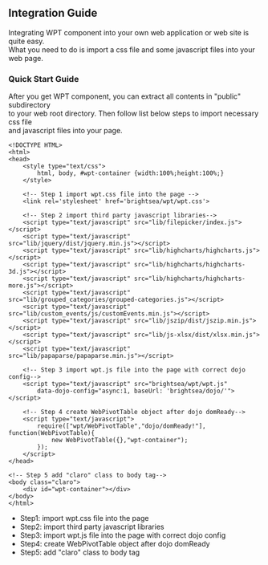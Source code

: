 ## Integration Guide

Integrating WPT component into your own web application or web site is quite easy.  
What you need to do is import a css file and some javascript files into your web page.

### Quick Start Guide

After you get WPT component, you can extract all contents in "public" subdirectory  
to your web root directory. Then follow list below steps to import necessary css file  
and javascript files into your page.

```
<!DOCTYPE HTML>
<html>
<head>
    <style type="text/css">
        html, body, #wpt-container {width:100%;height:100%;}
    </style>

    <!-- Step 1 import wpt.css file into the page -->
    <link rel='stylesheet' href='brightsea/wpt/wpt.css'>    

    <!-- Step 2 import third party javascript libraries-->    
    <script type="text/javascript" src="lib/filepicker/index.js"></script>
    <script type="text/javascript" src="lib/jquery/dist/jquery.min.js"></script>
    <script type="text/javascript" src="lib/highcharts/highcharts.js"></script>
    <script type="text/javascript" src="lib/highcharts/highcharts-3d.js"></script>
    <script type="text/javascript" src="lib/highcharts/highcharts-more.js"></script>
    <script type="text/javascript" src="lib/grouped_categories/grouped-categories.js"></script>
    <script type="text/javascript" src="lib/custom_events/js/customEvents.min.js"></script>
    <script type="text/javascript" src="lib/jszip/dist/jszip.min.js"></script>
    <script type="text/javascript" src="lib/js-xlsx/dist/xlsx.min.js"></script>
    <script type="text/javascript" src="lib/papaparse/papaparse.min.js"></script>

    <!-- Step 3 import wpt.js file into the page with correct dojo config-->
    <script type="text/javascript" src="brightsea/wpt/wpt.js"  
        data-dojo-config="async:1, baseUrl: 'brightsea/dojo/'"></script> 

    <!-- Step 4 create WebPivotTable object after dojo domReady-->
    <script type="text/javascript">
        require(["wpt/WebPivotTable","dojo/domReady!"], function(WebPivotTable){
            new WebPivotTable({},"wpt-container");
        });
    </script>
</head>

<!-- Step 5 add "claro" class to body tag-->
<body class="claro">
    <div id="wpt-container"></div>
</body>
</html>
```

* Step1: import wpt.css file into the page
* Step2: import third party javascript libraries
* Step3: import wpt.js file into the page with correct dojo config
* Step4: create WebPivotTable object after dojo domReady
* Step5: add "claro" class to body tag



